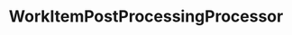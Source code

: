 ---
optionsClassName: WorkItemPostProcessingProcessorOptions
optionsClassFullName: MigrationTools.Processors.WorkItemPostProcessingProcessorOptions
configurationSamples:
- name: defaults
  description: 
  code: >-
    {
      "MigrationTools": {
        "ProcessorDefaults": {
          "WorkItemPostProcessingProcessor": []
        }
      }
    }
  sampleFor: MigrationTools.Processors.WorkItemPostProcessingProcessorOptions
- name: sample
  description: 
  code: >-
    {
      "MigrationTools": {
        "ProcessorSamples": {
          "WorkItemPostProcessingProcessor": []
        }
      }
    }
  sampleFor: MigrationTools.Processors.WorkItemPostProcessingProcessorOptions
- name: classic
  description: 
  code: >-
    {
      "$type": "WorkItemPostProcessingProcessorOptions",
      "Enabled": false,
      "WorkItemIDs": null,
      "WIQLQuery": "SELECT [System.Id] FROM WorkItems WHERE [System.TeamProject] = @TeamProject AND [@ReflectedWorkItemIdFieldName] = ''  AND [System.WorkItemType] NOT IN ('Test Suite', 'Test Plan','Shared Steps','Shared Parameter','Feedback Request') ORDER BY [System.ChangedDate] desc",
      "FilterWorkItemsThatAlreadyExistInTarget": false,
      "PauseAfterEachWorkItem": false,
      "WorkItemCreateRetryLimit": 0,
      "Enrichers": null,
      "ProcessorEnrichers": null,
      "SourceName": null,
      "TargetName": null,
      "RefName": null
    }
  sampleFor: MigrationTools.Processors.WorkItemPostProcessingProcessorOptions
description: Reapply field mappings after a migration. Does not migtate Work Items, only reapplied changes to filed mappings.
className: WorkItemPostProcessingProcessor
typeName: Processors
architecture: 
options:
- parameterName: Enabled
  type: Boolean
  description: If set to `true` then the processor will run. Set to `false` and the processor will not run.
  defaultValue: missng XML code comments
- parameterName: Enrichers
  type: List
  description: A list of enrichers that can augment the proccessing of the data
  defaultValue: missng XML code comments
- parameterName: FilterWorkItemsThatAlreadyExistInTarget
  type: Boolean
  description: This loads all of the work items already saved to the Target and removes them from the Source work item list prior to commencing the run. While this may take some time in large data sets it reduces the time of the overall migration significantly if you need to restart.
  defaultValue: true
- parameterName: PauseAfterEachWorkItem
  type: Boolean
  description: Pause after each work item is migrated
  defaultValue: false
- parameterName: ProcessorEnrichers
  type: List
  description: List of Enrichers that can be used to add more features to this processor. Only works with Native Processors and not legacy Processors.
  defaultValue: missng XML code comments
- parameterName: RefName
  type: String
  description: '`Refname` will be used in the future to allow for using named Options without the need to copy all of the options.'
  defaultValue: missng XML code comments
- parameterName: SourceName
  type: String
  description: missng XML code comments
  defaultValue: missng XML code comments
- parameterName: TargetName
  type: String
  description: missng XML code comments
  defaultValue: missng XML code comments
- parameterName: WIQLQuery
  type: String
  description: A work item query based on WIQL to select only important work items. To migrate all leave this empty. See [WIQL Query Bits](#wiql-query-bits)
  defaultValue: AND  [Microsoft.VSTS.Common.ClosedDate] = '' AND [System.WorkItemType] NOT IN ('Test Suite', 'Test Plan','Shared Steps','Shared Parameter','Feedback Request')
- parameterName: WorkItemCreateRetryLimit
  type: Int32
  description: '**beta** If set to a number greater than 0 work items that fail to save will retry after a number of seconds equal to the retry count. This allows for periodic network glitches not to end the process.'
  defaultValue: 5
- parameterName: WorkItemIDs
  type: IList
  description: A list of work items to import
  defaultValue: '[]'
status: preview
processingTarget: Work Items
classFile: /src/MigrationTools.Clients.AzureDevops.ObjectModel/Processors/WorkItemPostProcessingProcessor.cs
optionsClassFile: /src/MigrationTools.Clients.AzureDevops.ObjectModel/Processors/WorkItemPostProcessingProcessorOptions.cs

redirectFrom:
- /Reference/Processors/WorkItemPostProcessingProcessorOptions/
layout: reference
toc: true
permalink: /Reference/Processors/WorkItemPostProcessingProcessor/
title: WorkItemPostProcessingProcessor
categories:
- Processors
- 
topics:
- topic: notes
  path: /docs/Reference/Processors/WorkItemPostProcessingProcessor-notes.md
  exists: false
  markdown: ''
- topic: introduction
  path: /docs/Reference/Processors/WorkItemPostProcessingProcessor-introduction.md
  exists: false
  markdown: ''

---